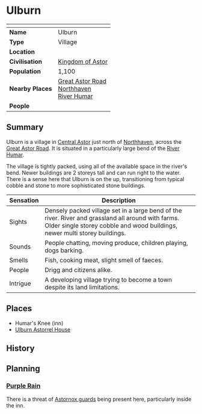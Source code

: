 # Ulburn

| []() | |
| --- | --- |
| **Name** | Ulburn |
| **Type** | Village |
| **Location** | |
| **Civilisation** | [Kingdom of Astor](../../civilisations/kingdom-of-astor/kingdom-of-astor.md) |
| **Population** | 1,100 |
| **Nearby Places** | [Great Astor Road](../roads/great-astor-road.md)<br>[Northhaven](../cities/northhaven.md)<br>[River Humar](../rivers-lakes/river-humar.md) |
| **People** | |

## Summary

Ulburn is a village in [Central Astor](../regions/central-astor.md) just north of [Northhaven](../cities/northhaven.md), across the [Great Astor Road](../roads/great-astor-road.md). It is situated in a particularly large bend of the [River Humar](../rivers-lakes/river-humar.md).

The village is tightly packed, using all of the available space in the river's bend. Newer buildings are 2 storeys tall and can run right to the water. There is a sense here that Ulburn is on the up, transitioning from typical cobble and stone to more sophisticated stone buildings.

| Sensation | Description |
| ---- | --- |
| Sights | Densely packed village set in a large bend of the river. River and grassland all around with farms. Older single storey cobble and wood buildings, newer multi storey buildings. |
| Sounds | People chatting, moving produce, children playing, dogs barking. |
| Smells | Fish, cooking meat, slight smell of faeces. |
| People | Drigg and citizens alike. |
| Intrigue | A developing village trying to become a town despite its land limitations. |

## Places

- Humar's Knee (inn)
- [Ulburn Astorrel House](../buildings/ulburn-astorrel-house.md)

## History

## Planning

### [Purple Rain](../../campaigns/purple-rain.md)

There is a threat of [Astornox guards](../../organisations/astornox/ranks/astornox-guard.md) being present here, particularly inside the inn.
